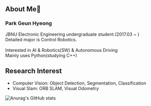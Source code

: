 ## About Me👋
### Park Geun Hyeong
JBNU Electronic Engineering undergraduate student.(2017.03 ~ )
<br>Detailed major is Control Robotics.</br>
<br>Interested in AI & Robotics(SW) & Autonomous Driving </br>
Mainly uses Python(studying C++)

## Research Interest
- Computer Vision: Object Detection, Segmentation, Classification
- Visual Slam: ORB SLAM, Visual Odometry

![Anurag's GitHub stats](https://github-readme-stats.vercel.app/api?username=park-geun-hyeong&show_icons=true&theme=radical)
<!--
**park-geun-hyeong/park-geun-hyeong** is a ✨ _special_ ✨ repository because its `README.md` (this file) appears on your GitHub profile.

Here are some ideas to get you started:

- 🔭 I’m currently working on ...
- 🌱 I’m currently learning ...
- 👯 I’m looking to collaborate on ...
- 🤔 I’m looking for help with ...
- 💬 Ask me about ...
- 📫 How to reach me: ...
- 😄 Pronouns: ...
- ⚡ Fun fact: ...
-->
